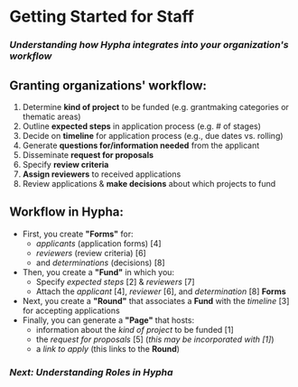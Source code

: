 # Getting Started for Staff

### _Understanding how Hypha integrates into your organization's workflow_

## Granting organizations' workflow:

1. Determine **kind of project** to be funded \(e.g. grantmaking categories or thematic areas\)
2. Outline **expected steps** in application process \(e.g. \# of stages\)
3. Decide on **timeline** for application process \(e.g., due dates vs. rolling\)
4. Generate **questions for/information needed** from the applicant 
5. Disseminate **request for proposals**
6. Specify **review criteria**
7. **Assign reviewers** to received applications
8. Review applications & **make decisions** about which projects to fund

## Workflow in Hypha:

* First, you create **"Forms"** for:
  * _applicants_ \(application forms\) \[4\]
  * _reviewers_ \(review criteria\) \[6\]
  * and _determinations_ \(decisions\) \[8\]
* Then, you create a **"Fund"** in which you:
  * Specify _expected steps_ \[2\] & _reviewers_ \[7\]
  * Attach the _applicant_ \[4\], _reviewer_ \[6\], and _determination_ \[8\] **Forms**
* Next, you create a **"Round"** that associates a **Fund** with the _timeline_ \[3\] for accepting applications 
* Finally, you can generate a **"Page"** that hosts:
  * information about the _kind of project_ to be funded \[1\]
  * the _request for proposals_ \[5\] \(_this may be incorporated with \[1\]_\)
  * a _link to apply_ \(this links to the **Round**\) 

### _Next: Understanding Roles in Hypha_

